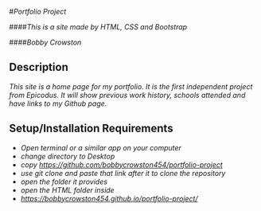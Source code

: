 #_Portfolio Project_

####_This is a site made by HTML, CSS and Bootstrap_

####_Bobby Crowston_

## Description

_This site is a home page for my portfolio. It is the first independent project from Epicodus. It will show previous work history, schools attended and have links to my Github page._

## Setup/Installation Requirements

* _Open terminal or a similar app on your computer_
* _change directory to Desktop_
* _copy https://github.com/bobbycrowston454/portfolio-project_
* _use git clone and paste that link after it to clone the repository_
* _open the folder it provides_
* _open the HTML folder inside_
* _https://bobbycrowston454.github.io/portfolio-project/_
